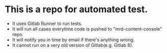# This is a repo for automated test.

* It uses Gitlab Runner to run tests.
* It will run all cases everytime code is pushed to "mrd-content-console" repo.
* It will notify you in time by email if there's anything wrong.
* It cannot run on a very old version of Gitlab(e.g. Gitlab 8).
